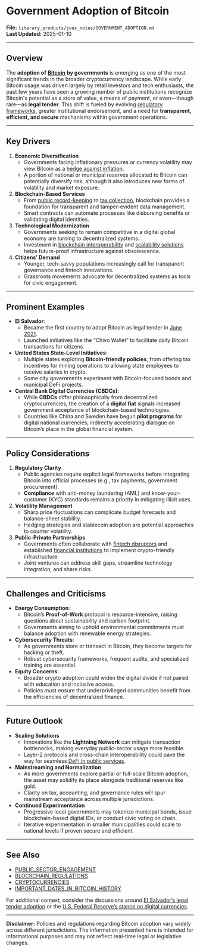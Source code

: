 # Government Adoption of Bitcoin

**File:** `literary_products/joes_notes/GOVERNMENT_ADOPTION.md`\
**Last Updated:** 2025-01-10

***

## Overview

The **adoption of** [**Bitcoin**](../CRYPTO/CRYPTO_ECONOMICS/bitcoin.md) **by governments** is emerging as one of the most significant trends in the broader cryptocurrency landscape. While early Bitcoin usage was driven largely by retail investors and tech enthusiasts, the past few years have seen a growing number of public institutions recognize Bitcoin's potential as a store of value, a means of payment, or even—though rare—as **legal tender**. This shift is fueled by evolving [regulatory frameworks](../governance/regulatory_frameworks.md), greater institutional endorsement, and a need for **transparent, efficient, and secure** mechanisms within government operations.

***

## Key Drivers

1. **Economic Diversification**
   * Governments facing inflationary pressures or currency volatility may view Bitcoin as a [hedge against inflation](../SPECULATIVE_ASSETS.md#inflation-hedge).
   * A portion of national or municipal reserves allocated to Bitcoin can potentially diversify risk, although it also introduces new forms of volatility and market exposure.
2. **Blockchain-Based Services**
   * From [public record-keeping](public_services.md#record-keeping) to [tax collection](../AI/governance_models.md#tax-collection-reform), blockchain provides a foundation for transparent and tamper-evident data management.
   * Smart contracts can automate processes like disbursing benefits or validating digital identities.
3. **Technological Modernization**
   * Governments seeking to remain competitive in a digital global economy are turning to decentralized systems.
   * Investment in [blockchain interoperability](../BLOCKCHAIN_INTEROPERABILITY.md) and [scalability solutions](../BLOCKCHAIN_SCALABILITY.md) helps future-proof infrastructure against obsolescence.
4. **Citizens’ Demand**
   * Younger, tech-savvy populations increasingly call for transparent governance and fintech innovations.
   * Grassroots movements advocate for decentralized systems as tools for civic engagement.

***

## Prominent Examples

* **El Salvador**:
  * Became the first country to adopt Bitcoin as legal tender in [June 2021](important_dates_in_bitcoin_history.md#2021-el-salvador-and-legal-tender).
  * Launched initiatives like the “Chivo Wallet” to facilitate daily Bitcoin transactions for citizens.
* **United States State-Level Initiatives**:
  * Multiple states exploring **Bitcoin-friendly policies**, from offering tax incentives for mining operations to allowing state employees to receive salaries in crypto.
  * Some city governments experiment with Bitcoin-focused bonds and municipal DeFi projects.
* **Central Bank Digital Currencies (CBDCs)**:
  * While **CBDCs** differ philosophically from decentralized cryptocurrencies, the creation of a **digital fiat** signals increased government acceptance of blockchain-based technologies.
  * Countries like China and Sweden have begun **pilot programs** for digital national currencies, indirectly accelerating dialogue on Bitcoin’s place in the global financial system.

***

## Policy Considerations

1. **Regulatory Clarity**
   * Public agencies require explicit legal frameworks before integrating Bitcoin into official processes (e.g., tax payments, government procurement).
   * **Compliance** with anti-money laundering (AML) and know-your-customer (KYC) standards remains a priority in mitigating illicit uses.
2. **Volatility Management**
   * Sharp price fluctuations can complicate budget forecasts and balance-sheet stability.
   * Hedging strategies and stablecoin adoption are potential approaches to counter volatility.
3. **Public-Private Partnerships**
   * Governments often collaborate with [fintech disruptors](../FINTECH_INNOVATORS.md) and established [financial institutions](../STRATEGY/financial_institutions.md) to implement crypto-friendly infrastructure.
   * Joint ventures can address skill gaps, streamline technology integration, and share risks.

***

## Challenges and Criticisms

* **Energy Consumption**:
  * Bitcoin’s **Proof-of-Work** protocol is resource-intensive, raising questions about sustainability and carbon footprint.
  * Governments aiming to uphold environmental commitments must balance adoption with renewable energy strategies.
* **Cybersecurity Threats**:
  * As governments store or transact in Bitcoin, they become targets for hacking or theft.
  * Robust cybersecurity frameworks, frequent audits, and specialized training are essential.
* **Equity Concerns**:
  * Broader crypto adoption could widen the digital divide if not paired with education and inclusive access.
  * Policies must ensure that underprivileged communities benefit from the efficiencies of decentralized finance.

***

## Future Outlook

* **Scaling Solutions**
  * Innovations like the **Lightning Network** can mitigate transaction bottlenecks, making everyday public-sector usage more feasible.
  * Layer-2 protocols and cross-chain interoperability could pave the way for seamless [DeFi in public services](../DEFI_BASICS.md).
* **Mainstreaming and Normalization**
  * As more governments explore partial or full-scale Bitcoin adoption, the asset may solidify its place alongside traditional reserves like gold.
  * Clarity on tax, accounting, and governance rules will spur mainstream acceptance across multiple jurisdictions.
* **Continued Experimentation**
  * Progressive local governments may tokenize municipal bonds, issue blockchain-based digital IDs, or conduct civic voting on chain.
  * Iterative experimentation in smaller municipalities could scale to national levels if proven secure and efficient.

***

## See Also

* [PUBLIC\_SECTOR\_ENGAGEMENT](../governance/public_sector_engagement.md)
* [BLOCKCHAIN\_REGULATIONS](../BLOCKCHAIN_REGULATIONS.md)
* [CRYPTOCURRENCIES](../CRYPTO/CRYPTOCURRENCIES.MD)
* [IMPORTANT\_DATES\_IN\_BITCOIN\_HISTORY](important_dates_in_bitcoin_history.md)

For additional context, consider the discussions around [El Salvador’s legal tender adoption](https://en.wikipedia.org/wiki/Bitcoin#El_Salvador) or the [U.S. Federal Reserve’s stance on digital currencies](https://en.wikipedia.org/wiki/Central_bank_digital_currency).

***

**Disclaimer:** Policies and regulations regarding Bitcoin adoption vary widely across different jurisdictions. The information presented here is intended for informational purposes and may not reflect real-time legal or legislative changes.
